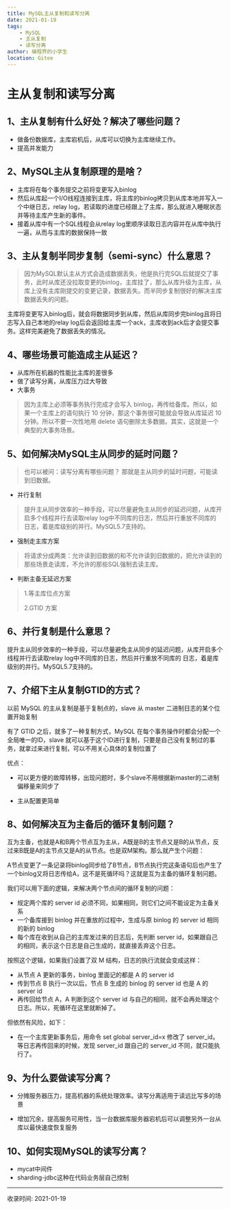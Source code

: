 ```yaml
---
title: MySQL主从复制和读写分离
date: 2021-01-19
tags:
    - MySQL
    - 主从复制
    - 读写分离
author: 编程界的小学生
location: Gitee
---
```

# 主从复制和读写分离

## 1、主从复制有什么好处？解决了哪些问题？

- 做备份数据库，主库宕机后，从库可以切换为主库继续工作。
- 提高并发能力

## 2、MySQL主从复制原理的是啥？

- 主库将在每个事务提交之前将变更写入binlog
- 然后从库起一个I/O线程连接到主库，将主库的binlog拷贝到从库本地并写入一个中继日志，relay log，若读取的进度已经跟上了主库，那么就进入睡眠状态并等待主库产生新的事件。
- 接着从库中有一个SQL线程会从relay log里顺序读取日志内容并在从库中执行一遍，从而与主库的数据保持一致

## 3、主从复制半同步复制（semi-sync）什么意思？

> 因为MySQL默认主从方式会造成数据丢失，他是执行完SQL后就提交了事务，此时从库还没拉取变更的binlog，主库挂了，那么从库升级为主库，从库上没有主库刚提交的变更记录，数据丢失。而半同步复制很好的解决主库数据丢失的问题。

主库将变更写入binlog后，就会将数据同步到从库，然后从库同步完binlog且将日志写入自己本地的relay log后会返回给主库一个ack，主库收到ack后才会提交事务。这样完美避免了数据丢失的情况。

## 4、哪些场景可能造成主从延迟？

- 从库所在机器的性能比主库的差很多
- 做了读写分离，从库压力过大导致
- 大事务

> 因为主库上必须等事务执行完成才会写入 binlog，再传给备库。所以，如果一个主库上的语句执行 10 分钟，那这个事务很可能就会导致从库延迟 10 分钟。所以不要一次性地用 delete 语句删除太多数据。其实，这就是一个典型的大事务场景。

## 5、如何解决MySQL主从同步的延时问题？

> 也可以被问：读写分离有哪些问题？ 那就是主从同步的延时问题，可能读到旧数据。

- 并行复制

> 提升主从同步效率的一种手段，可以尽量避免主从同步的延迟问题，从库开启多个线程并行去读取relay log中不同库的日志，然后并行重放不同库的 日志，着是库级别的并行。MySQL5.7支持的。

- 强制走主库方案

> 将请求分成两类：允许读到旧数据的和不允许读到旧数据的，把允许读到的那些场景走读库，不允许的那些SQL强制去读主库。

- 判断主备无延迟方案

> 1.等主库位点方案
>
> 2.GTID 方案

## 6、并行复制是什么意思？

提升主从同步效率的一种手段，可以尽量避免主从同步的延迟问题，从库开启多个线程并行去读取relay log中不同库的日志，然后并行重放不同库的 日志，着是库级别的并行。MySQL5.7支持的。

## 7、介绍下主从复制GTID的方式？

以前 MySQL 的主从复制是基于复制点的，slave 从 master 二进制日志的某个位置开始复制

有了 GTID 之后，就多了一种复制方式，MySQL 在每个事务操作时都会分配一个全局唯一的ID，slave 就可以基于这个ID进行复制，只要是自己没有复制过的事务，就拿过来进行复制，可以不用关心具体的复制位置了

优点：

- 可以更方便的故障转移，出现问题时，多个slave不用根据新master的二进制偏移量来同步了

- 主从配置更简单

## 8、如何解决互为主备后的循环复制问题？

互为主备，也就是A和B两个节点互为主从，A既是B的主节点又是B的从节点，反过来B既是A的主节点又是A的从节点。也是双M架构。那么就产生个问题：

A节点变更了一条记录将binlog同步给了B节点，B节点执行完这条语句后也产生了一个binlog又将日志传给A，这不是死循环吗？这就是互为主备的循环复制问题。

我们可以用下面的逻辑，来解决两个节点间的循环复制的问题：

- 规定两个库的 server id 必须不同，如果相同，则它们之间不能设定为主备关系
- 一个备库接到 binlog 并在重放的过程中，生成与原 binlog 的 server id 相同的新的 binlog
- 每个库在收到从自己的主库发过来的日志后，先判断 server id，如果跟自己的相同，表示这个日志是自己生成的，就直接丢弃这个日志。

按照这个逻辑，如果我们设置了双 M 结构，日志的执行流就会变成这样：

- 从节点 A 更新的事务，binlog 里面记的都是 A 的 server id
- 传到节点 B 执行一次以后，节点 B 生成的 binlog 的 server id 也是 A 的 server id
- 再传回给节点 A，A 判断到这个 server id 与自己的相同，就不会再处理这个日志。所以，死循环在这里就断掉了。

但依然有风险，如下：

- 在一个主库更新事务后，用命令 set global server_id=x 修改了 server_id。等日志再传回来的时候，发现 server_id 跟自己的 server_id 不同，就只能执行了。

## 9、为什么要做读写分离？

- 分摊服务器压力，提高机器的系统处理效率。读写分离适用于读远比写多的场景

- 增加冗余，提高服务可用性，当一台数据库服务器宕机后可以调整另外一台从库以最快速度恢复服务

## 10、如何实现MySQL的读写分离？

- mycat中间件
- sharding-jdbc这种在代码业务层自己控制

---
收录时间: 2021-01-19

<Vssue :title="$title" />